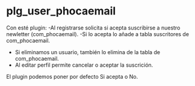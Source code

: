 # plg_user_phocaemail
Con esté plugin:
 -Al registrarse solicita si acepta suscribirse a nuestro newletter (com_phocaemail).
 -Si lo acepta lo añade a tabla suscritores de com_phocaemail.
- Si eliminamos un usuario, también lo elimina de la tabla de com_phocaemail.
- Al editar perfil permite cancelar o aceptar la suscrición.

El plugin podemos poner por defecto  Si acepta o No.
